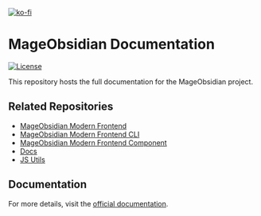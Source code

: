 [![ko-fi](https://ko-fi.com/img/githubbutton_sm.svg)](https://ko-fi.com/Q5Q816Z9WN)
# MageObsidian Documentation

[![License](https://img.shields.io/badge/license-MIT-blue.svg?style=flat-square)](https://opensource.org/licenses/MIT)

This repository hosts the full documentation for the MageObsidian project.

## Related Repositories

- [MageObsidian Modern Frontend](https://github.com/mage-obsidian/module-modern-frontend)
- [MageObsidian Modern Frontend CLI](https://github.com/mage-obsidian/module-modern-frontend-cli)
- [MageObsidian Modern Frontend Component](https://github.com/mage-obsidian/component-modern-frontend)
- [Docs](https://github.com/mage-obsidian/docs)
- [JS Utils](https://github.com/mage-obsidian/js-package-utils)

## Documentation

For more details, visit the [official documentation](https://mage-obsidian.jeanmarcos.dev/).
